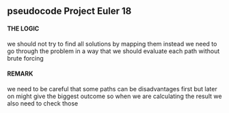 ## pseudocode Project Euler 18

#### THE LOGIC
we should not try to find all solutions by mapping them instead we need to go through the problem in a way that we should evaluate each path without brute forcing
#### REMARK
we need to be careful that some paths can be disadvantages first but later on might give the biggest outcome so when we are calculating the result we also need to check those



